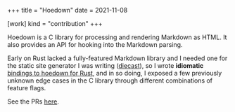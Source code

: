 +++
title = "Hoedown"
date = 2021-11-08

[work]
kind = "contribution"
+++

Hoedown is a C library for processing and rendering Markdown as HTML. It also provides an API for hooking into the Markdown parsing.

Early on Rust lacked a fully-featured Markdown library and I needed one for the static site generator I was writing ([diecast](https://github.com/diecast/diecast)), so I wrote **idiomatic** [bindings to hoedown for Rust](https://github.com/blaenk/hoedown), and in so doing, I exposed a few previously unknown edge cases in the C library through different combinations of feature flags.

See the PRs [here](https://github.com/hoedown/hoedown/pulls?q=author%3Ablaenk+is%3Apr).
